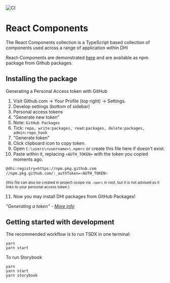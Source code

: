 ![CI](https://github.com/DHI/react-components-ts/workflows/CI/badge.svg)

# React Components

The React Components collection is a TypeScript based collection of components used across a range of application within DHI

React-Components are demonstrated [here](https://domainservices.dhigroup.com/) and are available as npm package from Github packages.

## Installing the package

Generating a Personal Access token with GitHub

1. Visit Github.com &rarr; Your Profile (top right) &rarr; Settings.
2. Develop settings (bottom of sidebar)
3. Personal access tokens
4. "Generate new token"
5. Note: `GitHub Packages`
6. Tick: `repo, write:packages, read:packages, delete:packages, admin:repo_hook`
7. "Generate token"
8. Click clipboard icon to copy token.
9. Open `C:\users\<username>\.npmrc` or create this file here if doesn't exist.
10. Paste within it, replacing `<AUTH_TOKEN>` with the token you copied moments ago.

```sh
@dhi:registry=https://npm.pkg.github.com
//npm.pkg.github.com/:_authToken=<AUTH_TOKEN>
```

<sup>(this file can also be created in project-scope via `.npmrc` in root, but it is not advised as it links to your personal access token.)</sup>

11. Now you may install DHI packages from GitHub Packages!

_"Generating a token" - [More info](https://help.github.com/en/github/authenticating-to-github/creating-a-personal-access-token-for-the-command-line)_

## Getting started with development

The recommended workflow is to run TSDX in one terminal:

```
yarn
yarn start
```

To run Storybook

```
yarn
yarn start
yarn storybook
```
